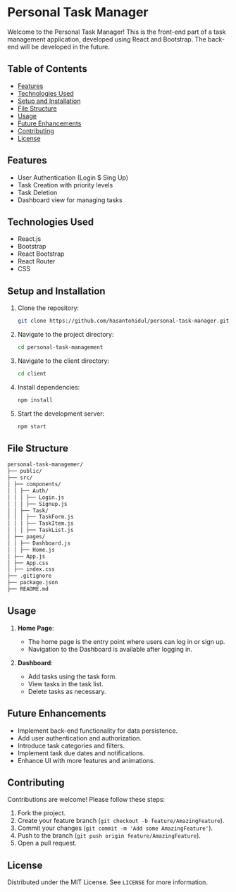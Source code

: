 
# Personal Task Manager

Welcome to the Personal Task Manager! This is the front-end part of a task management application, developed using React and Bootstrap. The back-end will be developed in the future.


## Table of Contents
- [Features](#features)
- [Technologies Used](#technologies-used)
- [Setup and Installation](#setup-and-installation)
- [File Structure](#file-structure)
- [Usage](#usage)
- [Future Enhancements](#future-enhancements)
- [Contributing](#contributing)
- [License](#license)
## Features

- User Authentication (Login $ Sing Up)
- Task Creation with priority levels
- Task Deletion
- Dashboard view for managing tasks
## Technologies Used
- React.js
- Bootstrap
- React Bootstrap
- React Router
- CSS
## Setup and Installation
1. Clone the repository:
    ```bash
    git clone https://github.com/hasantohidul/personal-task-manager.git
    ```
2. Navigate to the project directory:
    ```bash
    cd personal-task-management
    ```
3. Navigate to the client directory:
    ```bash
    cd client
    ```
4. Install dependencies:
    ```bash
    npm install
    ```
5. Start the development server:
    ```bash
    npm start
    ```
    
## File Structure
```bash
personal-task-managemer/
├── public/
├── src/
│ ├── components/
│ │ ├── Auth/
│ │ │ ├── Login.js
│ │ │ ├── Signup.js
│ │ ├── Task/
│ │ │ ├── TaskForm.js
│ │ │ ├── TaskItem.js
│ │ │ ├── TaskList.js
│ ├── pages/
│ │ ├── Dashboard.js
│ │ ├── Home.js
│ ├── App.js
│ ├── App.css
│ ├── index.css
├── .gitignore
├── package.json
├── README.md
```
## Usage
1. **Home Page**: 
   - The home page is the entry point where users can log in or sign up.
   - Navigation to the Dashboard is available after logging in.

2. **Dashboard**:
   - Add tasks using the task form.
   - View tasks in the task list.
   - Delete tasks as necessary.
## Future Enhancements
- Implement back-end functionality for data persistence.
- Add user authentication and authorization.
- Introduce task categories and filters.
- Implement task due dates and notifications.
- Enhance UI with more features and animations.
## Contributing

Contributions are welcome! Please follow these steps:
1. Fork the project.
2. Create your feature branch (`git checkout -b feature/AmazingFeature`).
3. Commit your changes (`git commit -m 'Add some AmazingFeature'`).
4. Push to the branch (`git push origin feature/AmazingFeature`).
5. Open a pull request.
## License

Distributed under the MIT License. See `LICENSE` for more information.

